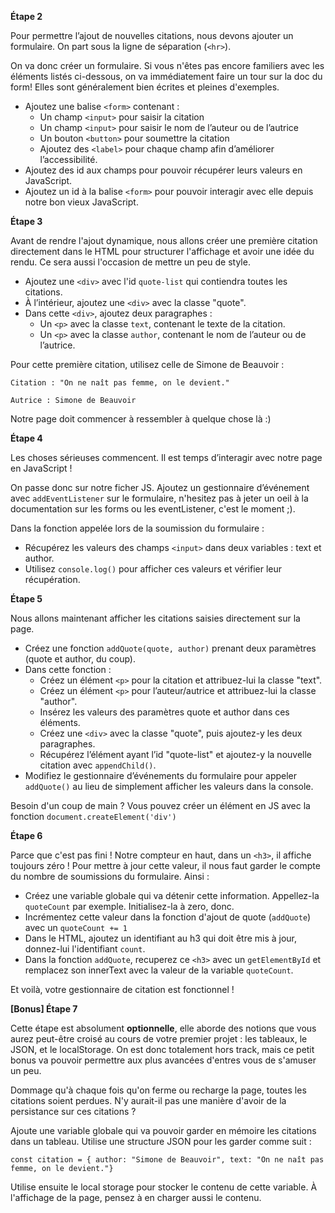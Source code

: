 **Étape 2**

Pour permettre l’ajout de nouvelles citations, nous devons ajouter un formulaire. On part sous la ligne de séparation (`<hr>`).

On va donc créer un formulaire. Si vous n'êtes pas encore familiers avec les éléments listés ci-dessous, on va immédiatement faire un tour sur la doc du form! Elles sont généralement bien écrites et pleines d'exemples.

- Ajoutez une balise `<form>` contenant :
    - Un champ `<input>` pour saisir la citation
    - Un champ `<input>` pour saisir le nom de l’auteur ou de l’autrice
    - Un bouton `<button>` pour soumettre la citation
    - Ajoutez des `<label>` pour chaque champ afin d’améliorer l’accessibilité.
- Ajoutez des id aux champs pour pouvoir récupérer leurs valeurs en JavaScript.
- Ajoutez un id à la balise `<form>` pour pouvoir interagir avec elle depuis notre bon vieux JavaScript.

**Étape 3**

Avant de rendre l'ajout dynamique, nous allons créer une première citation directement dans le HTML pour structurer l'affichage et avoir une idée du rendu. Ce sera aussi l'occasion de mettre un peu de style.

- Ajoutez une `<div>` avec l'id `quote-list` qui contiendra toutes les citations.
- À l’intérieur, ajoutez une `<div>` avec la classe "quote".
- Dans cette `<div>`, ajoutez deux paragraphes :
    - Un `<p>` avec la classe `text`, contenant le texte de la citation.
    - Un `<p>` avec la classe `author`, contenant le nom de l’auteur ou de l’autrice.

Pour cette première citation, utilisez celle de Simone de Beauvoir :

```
Citation : "On ne naît pas femme, on le devient."

Autrice : Simone de Beauvoir
```

Notre page doit commencer à ressembler à quelque chose là :)

**Étape 4**

Les choses sérieuses commencent. Il est temps d’interagir avec notre page en JavaScript !

On passe donc sur notre ficher JS. Ajoutez un gestionnaire d’événement avec `addEventListener` sur le formulaire, n'hesitez pas à jeter un oeil à la documentation sur les forms ou les eventListener, c'est le moment ;).

Dans la fonction appelée lors de la soumission du formulaire :

- Récupérez les valeurs des champs `<input>` dans deux variables : text et author.
- Utilisez `console.log()` pour afficher ces valeurs et vérifier leur récupération.

**Étape 5**

Nous allons maintenant afficher les citations saisies directement sur la page.

- Créez une fonction `addQuote(quote, author)` prenant deux paramètres (quote et author, du coup).
- Dans cette fonction :
    - Créez un élément `<p>` pour la citation et attribuez-lui la classe "text".
    - Créez un élément `<p>` pour l’auteur/autrice et attribuez-lui la classe "author".
    - Insérez les valeurs des paramètres quote et author dans ces éléments.
    - Créez une `<div>` avec la classe "quote", puis ajoutez-y les deux paragraphes.
    - Récupérez l’élément ayant l’id "quote-list" et ajoutez-y la nouvelle citation avec `appendChild()`.
- Modifiez le gestionnaire d’événements du formulaire pour appeler `addQuote()` au lieu de simplement afficher les valeurs dans la console.

Besoin d'un coup de main ? Vous pouvez créer un élément en JS avec la fonction `document.createElement('div')`

**Étape 6**

Parce que c'est pas fini ! Notre compteur en haut, dans un `<h3>`, il affiche toujours zéro ! Pour mettre à jour cette valeur, il nous faut garder le compte du nombre de soumissions du formulaire. Ainsi :

- Créez une variable globale qui va détenir cette information. Appellez-la `quoteCount` par exemple. Initialisez-la à zero, donc.
- Incrémentez cette valeur dans la fonction d'ajout de quote (`addQuote`) avec un
 `quoteCount += 1`
- Dans le HTML, ajoutez un identifiant au h3 qui doit être mis à jour, donnez-lui l'identifiant `count`.
- Dans la fonction `addQuote`, recuperez ce `<h3>` avec un `getElementById` et remplacez son innerText avec la valeur de la variable `quoteCount`.

Et voilà, votre gestionnaire de citation est fonctionnel !

**[Bonus] Étape 7**

Cette étape est absolument **optionnelle**, elle aborde des notions que vous aurez peut-être croisé au cours de votre premier projet : les tableaux, le JSON, et le localStorage. On est donc totalement hors track, mais ce petit bonus va pouvoir permettre aux plus avancées d'entres vous de s'amuser un peu.

Dommage qu'à chaque fois qu'on ferme ou recharge la page, toutes les citations soient perdues. N'y aurait-il pas une manière d'avoir de la persistance sur ces citations ?

Ajoute une variable globale qui va pouvoir garder en mémoire les citations dans un tableau. Utilise une structure JSON pour les garder comme suit :

```
const citation = { author: "Simone de Beauvoir", text: "On ne naît pas femme, on le devient."}
```

Utilise ensuite le local storage pour stocker le contenu de cette variable. À l'affichage de la page, pensez à en charger aussi le contenu.